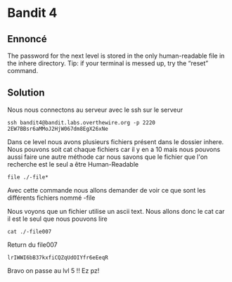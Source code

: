 # Bandit 4

## Ennoncé

The password for the next level is stored in the only human-readable file in the inhere directory. Tip: if your terminal is messed up, try the “reset” command.

## Solution

Nous nous connectons au serveur avec le ssh sur le serveur

	ssh bandit4@bandit.labs.overthewire.org -p 2220
	2EW7BBsr6aMMoJ2HjW067dm8EgX26xNe

Dans ce level nous avons plusieurs fichiers présent dans le dossier inhere.
Nous pouvons soit cat chaque fichiers car il y en a 10 mais nous pouvons aussi faire une autre méthode car nous savons que le fichier que l'on recherche est le seul a être Human-Readable

	file ./-file*

Avec cette commande nous allons demander de voir ce que sont les différents fichiers nommé -file

Nous voyons que un fichier utilise un ascii text.
Nous allons donc le cat car il est le seul que nous pouvons lire 

	cat ./-file007

Return du file007

	lrIWWI6bB37kxfiCQZqUdOIYfr6eEeqR

Bravo on passe au lvl 5 !! Ez pz!
